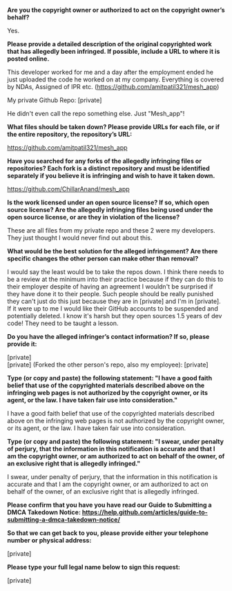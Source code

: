 **Are you the copyright owner or authorized to act on the copyright owner’s behalf?**

Yes.

**Please provide a detailed description of the original copyrighted work that has allegedly been infringed. If possible, include a URL to where it is posted online.**

This developer worked for me and a day after the employment ended he just uploaded the code he worked on at my company. Everything is covered by NDAs, Assigned of IPR etc. (https://github.com/amitpatil321/mesh_app)

My private Github Repo: [private]

He didn't even call the repo something else. Just "Mesh_app"!

**What files should be taken down? Please provide URLs for each file, or if the entire repository, the repository’s URL:**

https://github.com/amitpatil321/mesh_app

**Have you searched for any forks of the allegedly infringing files or repositories? Each fork is a distinct repository and must be identified separately if you believe it is infringing and wish to have it taken down.**

https://github.com/ChillarAnand/mesh_app

**Is the work licensed under an open source license? If so, which open source license? Are the allegedly infringing files being used under the open source license, or are they in violation of the license?**

These are all files from my private repo and these 2 were my developers. They just thought I would never find out about this.

**What would be the best solution for the alleged infringement? Are there specific changes the other person can make other than removal?**

I would say the least would be to take the repos down. I think there needs to be a review at the minimum into their practice because if they can do this to their employer despite of having an agreement I wouldn't be surprised if they have done it to their people. Such people should be really punished they can't just do this just because they are in [private] and I'm in [private]. If it were up to me I would like their GitHub accounts to be suspended and potentially deleted. I know it's harsh but they open sources 1.5 years of dev code! They need to be taught a lesson.

**Do you have the alleged infringer’s contact information? If so, please provide it:**

[private]  
[private] (Forked the other person's repo, also my employee): [private]

**Type (or copy and paste) the following statement: "I have a good faith belief that use of the copyrighted materials described above on the infringing web pages is not authorized by the copyright owner, or its agent, or the law. I have taken fair use into consideration."**

I have a good faith belief that use of the copyrighted materials described above on the infringing web pages is not authorized by the copyright owner, or its agent, or the law. I have taken fair use into consideration.

**Type (or copy and paste) the following statement: "I swear, under penalty of perjury, that the information in this notification is accurate and that I am the copyright owner, or am authorized to act on behalf of the owner, of an exclusive right that is allegedly infringed."**

I swear, under penalty of perjury, that the information in this notification is accurate and that I am the copyright owner, or am authorized to act on behalf of the owner, of an exclusive right that is allegedly infringed.

**Please confirm that you have you have read our Guide to Submitting a DMCA Takedown Notice: https://help.github.com/articles/guide-to-submitting-a-dmca-takedown-notice/**

**So that we can get back to you, please provide either your telephone number or physical address:**

[private]

**Please type your full legal name below to sign this request:**

[private]
